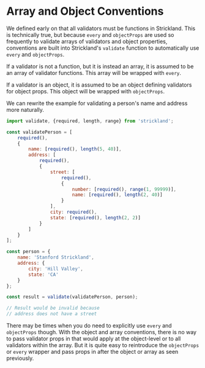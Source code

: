 # Array and Object Conventions

We defined early on that all validators must be functions in Strickland. This is technically true, but because `every` and `objectProps` are used so frequently to validate arrays of validators and object properties, conventions are built into Strickland's `validate` function to automatically use `every` and `objectProps`.

If a validator is not a function, but it is instead an array, it is assumed to be an array of validator functions. This array will be wrapped with `every`.

If a validator is an object, it is assumed to be an object defining validators for object props. This object will be wrapped with `objectProps`.

We can rewrite the example for validating a person's name and address more naturally.

``` jsx
import validate, {required, length, range} from 'strickland';

const validatePerson = [
    required(),
    {
        name: [required(), length(5, 40)],
        address: [
            required(),
            {
                street: [
                    required(),
                    {
                        number: [required(), range(1, 99999)],
                        name: [required(), length(2, 40)]
                    }
                ],
                city: required(),
                state: [required(), length(2, 2)]
            }
        ]
    }
];

const person = {
    name: 'Stanford Strickland',
    address: {
        city: 'Hill Valley',
        state: 'CA'
    }
};

const result = validate(validatePerson, person);

// Result would be invalid because
// address does not have a street
```

There may be times when you do need to explicitly use `every` and `objectProps` though. With the object and array conventions, there is no way to pass validator props in that would apply at the object-level or to all validators within the array. But it is quite easy to reintroduce the `objectProps` or `every` wrapper and pass props in after the object or array as seen previously.
